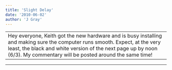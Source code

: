```yaml
---
title: 'Slight Delay'
date: '2010-06-02'
author: 'J Gray'
---
```


<div>
<!-- Main content here -->
<table border="0" class="post"><tbody><tr><td>
   
   <div class="post_body">
       Hey everyone, Keith got the new hardware and is busy installing and making sure the computer runs smooth. Expect, at the very least, the black and white version of the next page up by noon (6/3). My commentary will be posted around the same time!<br>
   </div>
   </td></tr>
   </tbody></table><hr><table style="width:100%; border:0;" class="comment_table"><tbody></tbody></table>
<!-- End main content -->
              </div>
